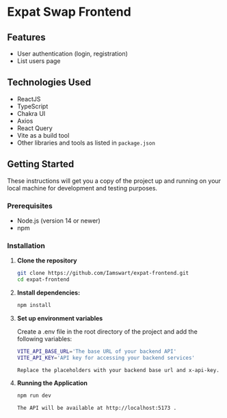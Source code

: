 # Expat Swap Frontend

## Features

- User authentication (login, registration)
- List users page

## Technologies Used
- ReactJS
- TypeScript
- Chakra UI
- Axios 
- React Query
- Vite as a build tool
- Other libraries and tools as listed in `package.json`

## Getting Started

These instructions will get you a copy of the project up and running on your local machine for development and testing purposes.

### Prerequisites

- Node.js (version 14 or newer)
- npm

### Installation

1. **Clone the repository**
   ```bash
   git clone https://github.com/Iamswart/expat-frontend.git
   cd expat-frontend


2. **Install dependencies:**
    ```bash
    npm install

3. **Set up environment variables**

    Create a .env file in the root directory of the project and add the following variables:

    ```bash
    VITE_API_BASE_URL='The base URL of your backend API'
    VITE_API_KEY='API key for accessing your backend services'

    Replace the placeholders with your backend base url and x-api-key.

4. **Running the Application**
    ```bash
    npm run dev

    The API will be available at http://localhost:5173 .

